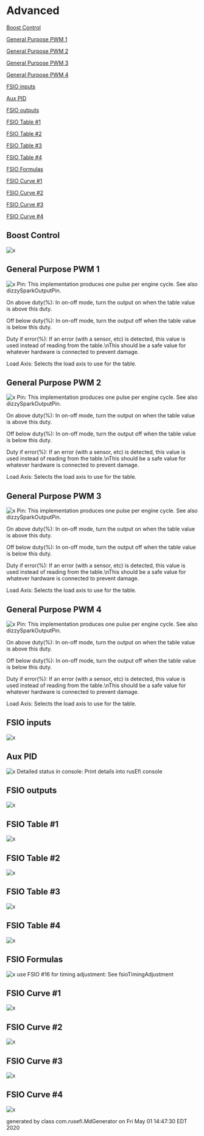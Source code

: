 # Advanced
[Boost Control](#Boost-Control)

[General Purpose PWM 1](#General-Purpose-PWM-1)

[General Purpose PWM 2](#General-Purpose-PWM-2)

[General Purpose PWM 3](#General-Purpose-PWM-3)

[General Purpose PWM 4](#General-Purpose-PWM-4)

[FSIO inputs](#FSIO-inputs)

[Aux PID](#Aux-PID)

[FSIO outputs](#FSIO-outputs)

[FSIO Table #1](#FSIO-Table-#1)

[FSIO Table #2](#FSIO-Table-#2)

[FSIO Table #3](#FSIO-Table-#3)

[FSIO Table #4](#FSIO-Table-#4)

[FSIO Formulas](#FSIO-Formulas)

[FSIO Curve #1](#FSIO-Curve-#1)

[FSIO Curve #2](#FSIO-Curve-#2)

[FSIO Curve #3](#FSIO-Curve-#3)

[FSIO Curve #4](#FSIO-Curve-#4)

## Boost Control
![x](images/dialog_Boost_Control.png)
## General Purpose PWM 1
![x](images/dialog_General_Purpose_PWM_1.png)
Pin: This implementation produces one pulse per engine cycle. See also dizzySparkOutputPin.

On above duty(%): In on-off mode, turn the output on when the table value is above this duty.

Off below duty(%): In on-off mode, turn the output off when the table value is below this duty.

Duty if error(%): If an error (with a sensor, etc) is detected, this value is used instead of reading from the table.\nThis should be a safe value for whatever hardware is connected to prevent damage.

Load Axis: Selects the load axis to use for the table.

## General Purpose PWM 2
![x](images/dialog_General_Purpose_PWM_2.png)
Pin: This implementation produces one pulse per engine cycle. See also dizzySparkOutputPin.

On above duty(%): In on-off mode, turn the output on when the table value is above this duty.

Off below duty(%): In on-off mode, turn the output off when the table value is below this duty.

Duty if error(%): If an error (with a sensor, etc) is detected, this value is used instead of reading from the table.\nThis should be a safe value for whatever hardware is connected to prevent damage.

Load Axis: Selects the load axis to use for the table.

## General Purpose PWM 3
![x](images/dialog_General_Purpose_PWM_3.png)
Pin: This implementation produces one pulse per engine cycle. See also dizzySparkOutputPin.

On above duty(%): In on-off mode, turn the output on when the table value is above this duty.

Off below duty(%): In on-off mode, turn the output off when the table value is below this duty.

Duty if error(%): If an error (with a sensor, etc) is detected, this value is used instead of reading from the table.\nThis should be a safe value for whatever hardware is connected to prevent damage.

Load Axis: Selects the load axis to use for the table.

## General Purpose PWM 4
![x](images/dialog_General_Purpose_PWM_4.png)
Pin: This implementation produces one pulse per engine cycle. See also dizzySparkOutputPin.

On above duty(%): In on-off mode, turn the output on when the table value is above this duty.

Off below duty(%): In on-off mode, turn the output off when the table value is below this duty.

Duty if error(%): If an error (with a sensor, etc) is detected, this value is used instead of reading from the table.\nThis should be a safe value for whatever hardware is connected to prevent damage.

Load Axis: Selects the load axis to use for the table.

## FSIO inputs
![x](images/dialog_FSIO_inputs.png)
## Aux PID
![x](images/dialog_Aux_PID.png)
Detailed status in console: Print details into rusEfi console

## FSIO outputs
![x](images/dialog_FSIO_outputs.png)
## FSIO Table #1
![x](images/dialog_FSIO_Table_#1.png)
## FSIO Table #2
![x](images/dialog_FSIO_Table_#2.png)
## FSIO Table #3
![x](images/dialog_FSIO_Table_#3.png)
## FSIO Table #4
![x](images/dialog_FSIO_Table_#4.png)
## FSIO Formulas
![x](images/dialog_FSIO_Formulas.png)
use FSIO #16 for timing adjustment: See fsioTimingAdjustment

## FSIO Curve #1
![x](images/dialog_FSIO_Curve_#1.png)
## FSIO Curve #2
![x](images/dialog_FSIO_Curve_#2.png)
## FSIO Curve #3
![x](images/dialog_FSIO_Curve_#3.png)
## FSIO Curve #4
![x](images/dialog_FSIO_Curve_#4.png)

generated by class com.rusefi.MdGenerator on Fri May 01 14:47:30 EDT 2020
